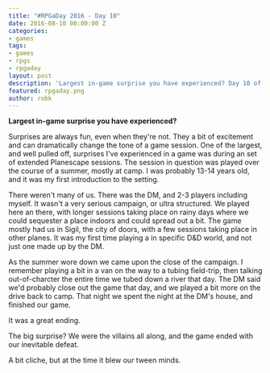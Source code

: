```yaml
---
title: "#RPGaDay 2016 - Day 10"
date: 2016-08-10 00:00:00 Z
categories:
- games
tags:
- games
- rpgs
- rpgaday
layout: post
description: 'Largest in-game surprise you have experienced? Day 10 of #RPGaDay.'
featured: rpgaday.png
author: robk
---
```


**Largest in-game surprise you have experienced?**

Surprises are always fun, even when they're not. They a bit of excitement and can dramatically change the tone of a game session. One of the largest, and well pulled off, surprises I've experienced in a game was during an set of extended Planescape sessions. The session in question was played over the course of a summer, mostly at camp. I was probably 13-14 years old, and it was my first introduction to the setting.

There weren't many of us. There was the DM, and 2-3 players including myself. It wasn't a very serious campaign, or ultra structured. We played here an there, with longer sessions taking place on rainy days where we could sequester a place indoors and could spread out a bit. The game mostly had us in Sigil, the city of doors, with a few sessions taking place in other planes. It was my first time playing a in specific D&D world, and not just one made up by the DM.

As the summer wore down we came upon the close of the campaign. I remember playing a bit in a van on the way to a tubing field-trip, then talking out-of-charcter the entire time we tubed down a river that day. The DM said we'd probably close out the game that day, and we played a bit more on the drive back to camp. That night we spent the night at the DM's house, and finished our game.

It was a great ending.

The big surprise? We were the villains all along, and the game ended with our inevitable defeat.

A bit cliche, but at the time it blew our tween minds.
